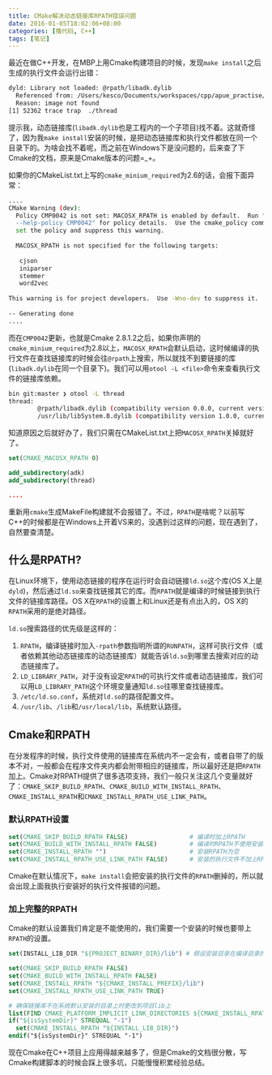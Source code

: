 ```yaml
---
title: CMake解决动态链接库RPATH错误问题
date: 2016-01-05T18:02:06+08:00
categories: [撸代码, C++]
tags: [笔记]
---
```


最近在做C++开发，在MBP上用Cmake构建项目的时候，发现`make install`之后生成的执行文件会运行出错：

```sh
dyld: Library not loaded: @rpath/libadk.dylib
  Referenced from: /Users/kesco/Documents/workspaces/cpp/apue_practise/build/bin/./thread
  Reason: image not found
[1] 52362 trace trap  ./thread
```

提示我，动态链接库(`libadk.dylib`也是工程内的一个子项目)找不着。这就奇怪了，因为我`make install`安装的时候，是把动态链接库和执行文件都放在同一个目录下的。为啥会找不着呢，而之前在Windows下是没问题的，后来查了下Cmake的文档，原来是Cmake版本的问题=_+。

如果你的CMakeList.txt上写的`cmake_minium_required`为2.6的话，会报下面异常：

```sh
....
CMake Warning (dev):
  Policy CMP0042 is not set: MACOSX_RPATH is enabled by default.  Run "cmake
  --help-policy CMP0042" for policy details.  Use the cmake_policy command to
  set the policy and suppress this warning.
 
  MACOSX_RPATH is not specified for the following targets:
 
   cjson
   iniparser
   stemmer
   word2vec
 
This warning is for project developers.  Use -Wno-dev to suppress it.
 
-- Generating done
....
```

而在`CMP0042`更新，也就是Cmake 2.8.1.2之后，如果你声明的`cmake_minium_required`为2.8以上，`MACOSX_RPATH`会默认启动，这时候编译的执行文件在查找链接库的时候会往`@rpath`上搜索，所以就找不到要链接的库(`libadk.dylib`在同一个目录下)。我们可以用`otool -L <file>`命令来查看执行文件的链接库依赖。

```sh 
bin git:master ❯ otool -L thread
thread:
        @rpath/libadk.dylib (compatibility version 0.0.0, current version 0.0.0)
        /usr/lib/libSystem.B.dylib (compatibility version 1.0.0, current version 1226.10.1)
```

知道原因之后就好办了，我们只需在CMakeList.txt上把`MACOSX_RPATH`关掉就好了。

```cmake
set(CMAKE_MACOSX_RPATH 0)

add_subdirectory(adk)
add_subdirectory(thread)

....
```

重新用`cmake`生成MakeFile构建就不会报错了。不过，`RPATH`是啥呢？以前写C++的时候都是在Windows上开着VS来的，没遇到过这样的问题，现在遇到了，自然要查清楚。

## 什么是RPATH?

在Linux环境下，使用动态链接的程序在运行时会自动链接`ld.so`这个库(OS X上是`dyld`)，然后通过`ld.so`来查找链接其它的库。而`RPATH`就是编译的时候链接到执行文件的链接库路径。OS X在`RPATH`的设置上和Linux还是有点出入的，OS X的`RPATH`采用的是绝对路径。

`ld.so`搜索路径的优先级是这样的：  
1. `RPATH`，编译链接时加入`-rpath`参数指明所谓的`RUNPATH`，这样可执行文件（或者依赖其他动态链接库的动态链接库）就能告诉`ld.so`到哪里去搜索对应的动态链接库了。
2. `LD_LIBRARY_PATH`，对于没有设定`RPATH`的可执行文件或者动态链接库，我们可以用`LD_LIBRARY_PATH`这个环境变量通知`ld.so`往哪里查找链接库。
3. `/etc/ld.so.conf`，系统对`ld.so`的路径配置文件。
4. `/usr/lib`、`/lib`和`/usr/local/lib`，系统默认路径。

## Cmake和RPATH

在分发程序的时候，执行文件使用的链接库在系统内不一定会有，或者自带了的版本不对，一般都会在程序文件夹内都会附带相应的链接库，所以最好还是把`RPATH`加上。Cmake对RPATH提供了很多选项支持，我们一般只关注这几个变量就好了：`CMAKE_SKIP_BUILD_RPATH`、`CMAKE_BUILD_WITH_INSTALL_RPATH`、`CMAKE_INSTALL_RPATH`和`CMAKE_INSTALL_RPATH_USE_LINK_PATH`。

### 默认RPATH设置

```cmake
set(CMAKE_SKIP_BUILD_RPATH FALSE)                 # 编译时加上RPATH
set(CMAKE_BUILD_WITH_INSTALL_RPATH FALSE)         # 编译时RPATH不使用安装的RPATH
set(CMAKE_INSTALL_RPATH "")                       # 安装RPATH为空
set(CMAKE_INSTALL_RPATH_USE_LINK_PATH FALSE)      # 安装的执行文件不加上RPATH
```
Cmake在默认情况下，`make install`会把安装的执行文件的`RPATH`删掉的，所以就会出现上面我执行安装好的执行文件报错的问题。

### 加上完整的RPATH

Cmake的默认设置我们肯定是不能使用的，我们需要一个安装的时候也要带上`RPATH`的设置。

```cmake
set(INSTALL_LIB_DIR "${PROJECT_BINARY_DIR}/lib") # 假设安装目录在编译目录的lib子目录内

set(CMAKE_SKIP_BUILD_RPATH FALSE)
set(CMAKE_BUILD_WITH_INSTALL_RPATH FALSE)
set(CMAKE_INSTALL_RPATH "${CMAKE_INSTALL_PREFIX}/lib")
set(CMAKE_INSTALL_RPATH_USE_LINK_PATH TRUE)

# 确保链接库不在系统默认安装的目录上时更改到项目lib上
list(FIND CMAKE_PLATFORM_IMPLICIT_LINK_DIRECTORIES ${CMAKE_INSTALL_RPATH} isSystemDir)
if("${isSystemDir}" STREQUAL "-1")
  set(CMAKE_INSTALL_RPATH "${INSTALL_LIB_DIR}")
endif("${isSystemDir}" STREQUAL "-1")
```

现在Cmake在C++项目上应用得越来越多了，但是Cmake的文档很分散，写Cmake构建脚本的时候会踩上很多坑，只能慢慢积累经验总结。